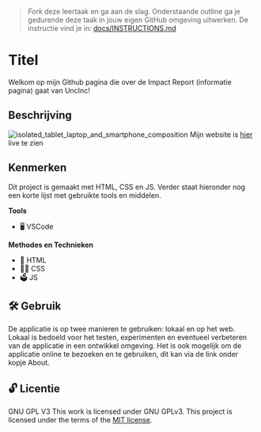 > _Fork_ deze leertaak en ga aan de slag. Onderstaande outline ga je gedurende deze taak in jouw eigen GitHub omgeving uitwerken. De instructie vind je in: [docs/INSTRUCTIONS.md](docs/INSTRUCTIONS.md)

# Titel
Welkom op mijn Github pagina die over de Impact Report (informatie pagina) gaat van UncInc!

## Beschrijving
<!-- In de Beschrijving staat hoe je project er uit ziet, hoe het werkt en wat je er mee kan. -->
![isolated_tablet_laptop_and_smartphone_composition](https://github.com/yassirog/the-startup-responsive-interactieve-website/assets/144006281/3e28a481-cdc9-45b2-9375-0b8d9bd35b90)
Mijn website is [hier](https://yassirog.github.io/the-startup-responsive-interactieve-website/) live te zien 

## Kenmerken
Dit project is gemaakt met HTML, CSS en JS. Verder staat hieronder nog een korte lijst met gebruikte tools en middelen.

**Tools**

* 🖥️ VSCode

**Methodes en Technieken**

* 🚀 HTML
* 💅🏼 CSS
* 🗳️ JS

## 🛠️ Gebruik
De applicatie is op twee manieren te gebruiken: lokaal en op het web. Lokaal is bedoeld voor het testen, experimenten en eventueel verbeteren van de applicatie in een ontwikkel omgeving. Het is ook mogelijk om de applicatie online te bezoeken en te gebruiken, dit kan via de link onder kopje About.

## 🔓 Licentie
GNU GPL V3
This work is licensed under GNU GPLv3.
This project is licensed under the terms of the [MIT license](./LICENSE).

